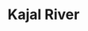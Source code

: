 ---
title: "Kajal River"
title_bn: "কাজল নদী"
description: "Kajal river starts from the Tentulia river and ends at the Ramnabad river. It covers Bauphal upazila-Kolapara upazila,Patuakhali. The total length of the river is 40 km."
---